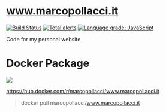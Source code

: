 # www.marcopollacci.it

[![Build Status](https://travis-ci.org/marcopollacci/www.marcopollacci.it.svg?branch=master)](https://travis-ci.org/marcopollacci/www.marcopollacci.it) [![Total alerts](https://img.shields.io/lgtm/alerts/g/marcopollacci/www.marcopollacci.it.svg?logo=lgtm&logoWidth=18)](https://lgtm.com/projects/g/marcopollacci/www.marcopollacci.it/alerts/)
[![Language grade: JavaScript](https://img.shields.io/lgtm/grade/javascript/g/marcopollacci/www.marcopollacci.it.svg?logo=lgtm&logoWidth=18)](https://lgtm.com/projects/g/marcopollacci/www.marcopollacci.it/context:javascript)

Code for my personal website

# Docker Package

[![](https://images.microbadger.com/badges/image/marcopollacci/www.marcopollacci.it.svg)](https://microbadger.com/images/marcopollacci/www.marcopollacci.it "Get your own image badge on microbadger.com")

https://hub.docker.com/r/marcopollacci/www.marcopollacci.it

> docker pull marcopollacci/www.marcopollacci.it
